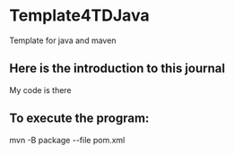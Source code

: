 # Template4TDJava

Template for java and maven

## Here is the introduction to this journal

My code is there

## To execute the program:
mvn -B package --file pom.xml
